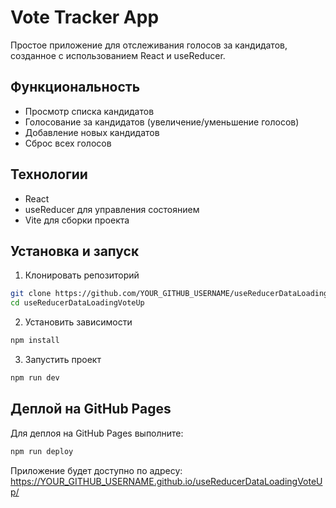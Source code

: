 # Vote Tracker App

Простое приложение для отслеживания голосов за кандидатов, созданное с использованием React и useReducer.

## Функциональность

- Просмотр списка кандидатов
- Голосование за кандидатов (увеличение/уменьшение голосов)
- Добавление новых кандидатов
- Сброс всех голосов

## Технологии

- React
- useReducer для управления состоянием
- Vite для сборки проекта

## Установка и запуск

1. Клонировать репозиторий
```bash
git clone https://github.com/YOUR_GITHUB_USERNAME/useReducerDataLoadingVoteUp.git
cd useReducerDataLoadingVoteUp
```

2. Установить зависимости
```bash
npm install
```

3. Запустить проект
```bash
npm run dev
```

## Деплой на GitHub Pages

Для деплоя на GitHub Pages выполните:

```bash
npm run deploy
```

Приложение будет доступно по адресу: https://YOUR_GITHUB_USERNAME.github.io/useReducerDataLoadingVoteUp/
